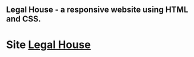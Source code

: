 ## Legal House - a responsive website using HTML and CSS.

# Site [Legal House](https://the-legal-house.netlify.app/)
